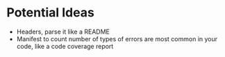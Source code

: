 # Potential Ideas
  * Headers, parse it like a README
  * Manifest to count number of types of errors are most common in your code, like a code coverage report

